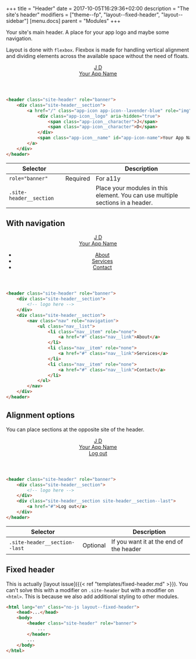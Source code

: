 +++
title = "Header"
date = 2017-10-05T16:29:36+02:00
description = "The site's header"
modifiers = ["theme--fp", "layout--fixed-header", "layout--sidebar"]
[menu.docs]
parent = "Modules"
+++

Your site's main header. A place for your app logo and maybe some navigation.

Layout is done with `flexbox`. Flexbox is made for handling vertical alignment and dividing elements across the available space without the need of floats.

<div class="fp-example">
	<header class="site-header" role="banner">
		<div class="site-header__section">
			<a href="/" class="app-icon app-icon--lavender-blue" role="img" aria-labelledby="app-icon-name">
				<div class="app-icon__logo" aria-hidden="true">
					<span class="app-icon__character">J</span>
					<span class="app-icon__character">D</span>
				</div>
				<span class="app-icon__name" id="app-icon-name">Your App Name</span>
			</a>
		</div>
	</header>
</div>

```html
<header class="site-header" role="banner">
	<div class="site-header__section">
		<a href="/" class="app-icon app-icon--lavender-blue" role="img" aria-labelledby="app-icon-name">
			<div class="app-icon__logo" aria-hidden="true">
				<span class="app-icon__character">J</span>
				<span class="app-icon__character">D</span>
			</div>
			<span class="app-icon__name" id="app-icon-name">Your App Name</span>
		</a>
	</div>
</header>
```

<table class="table table--horizontal-borders">
	<thead>
		<tr>
			<th>Selector</th>
			<th></th>
			<th>Description</th>
		</tr>
	</thead>
	<tbody>
		<tr>
			<td><code>role="banner"</code></td>
			<td><span class="label label--warning">Required</span></td>
			<td>For a11y</td>
		</tr>
		<tr>
			<td><code>.site-header__section</code></td>
			<td></td>
			<td>Place your modules in this element. You can use multiple sections in a header.</td>
		</tr>
	</tbody>
</table>

## With navigation

<div class="fp-example">
	<header class="site-header" role="banner">
		<div class="site-header__section">
			<a href="/" class="app-icon app-icon--lavender-blue" role="img"  aria-labelledby="app-icon-name">
				<div class="app-icon__logo" aria-hidden="true">
					<span class="app-icon__character">J</span>
					<span class="app-icon__character">D</span>
				</div>
				<span class="app-icon__name" id="app-icon-name">Your App Name</span>
			</a>
		</div>
		<div class="site-header__section">
			<nav class="nav" role="navigation">
				<ul class="nav__list">
					<li class="nav__item" role="none">
						<a href="#" class="nav__link">About</a>
					</li>
					<li class="nav__item" role="none">
						<a href="#" class="nav__link">Services</a>
					</li>
					<li class="nav__item" role="none">
						<a href="#" class="nav__link">Contact</a>
					</li>
				</ul>
			</nav>
		</div>
	</header>
</div>

```html
<header class="site-header" role="banner">
	<div class="site-header__section">
		<!-- logo here -->
	</div>
	<div class="site-header__section">
		<nav class="nav" role="navigation">
			<ul class="nav__list">
				<li class="nav__item" role="none">
					<a href="#" class="nav__link">About</a>
				</li>
				<li class="nav__item" role="none">
					<a href="#" class="nav__link">Services</a>
				</li>
				<li class="nav__item" role="none">
					<a href="#" class="nav__link">Contact</a>
				</li>
			</ul>
		</nav>
	</div>
</header>
```

## Alignment options

You can place sections at the opposite site of the header.

<div class="fp-example">
	<header class="site-header" role="banner">
		<div class="site-header__section">
			<a href="/" class="app-icon app-icon--lavender-blue" role="img" aria-labelledby="app-icon-name">
				<div class="app-icon__logo" aria-hidden="true">
					<span class="app-icon__character">J</span>
					<span class="app-icon__character">D</span>
				</div>
				<span class="app-icon__name" id="app-icon-name">Your App Name</span>
			</a>
		</div>
		<div class="site-header__section site-header__section--last">
			<a href="#">Log out</a>
		</div>
	</header>
</div>

```html
<header class="site-header" role="banner">
	<div class="site-header__section">
		<!-- logo here -->
	</div>
	<div class="site-header__section site-header__section--last">
		<a href="#">Log out</a>
	</div>
</header>
```

<table class="table table--horizontal-borders">
	<thead>
		<tr>
			<th>Selector</th>
			<th></th>
			<th>Description</th>
		</tr>
	</thead>
	<tbody>
		<tr>
			<td><code>.site-header__section--last</code></td>
			<td><span class="label label--default">Optional</span></td>
			<td>If you want it at the end of the header</td>
		</tr>
	</tbody>
</table>

## Fixed header

This is actually [layout issue]({{< ref "templates/fixed-header.md" >}}). You can't solve this with a modifier on `.site-header` but with a modifier on `<html>`. This is because we also add additional styling to other modules.

```html
<html lang="en" class="no-js layout--fixed-header">
	<head>...</head>
	<body>
		<header class="site-header" role="banner">
			...
		</header>
		...
	</body>
</html>
```



